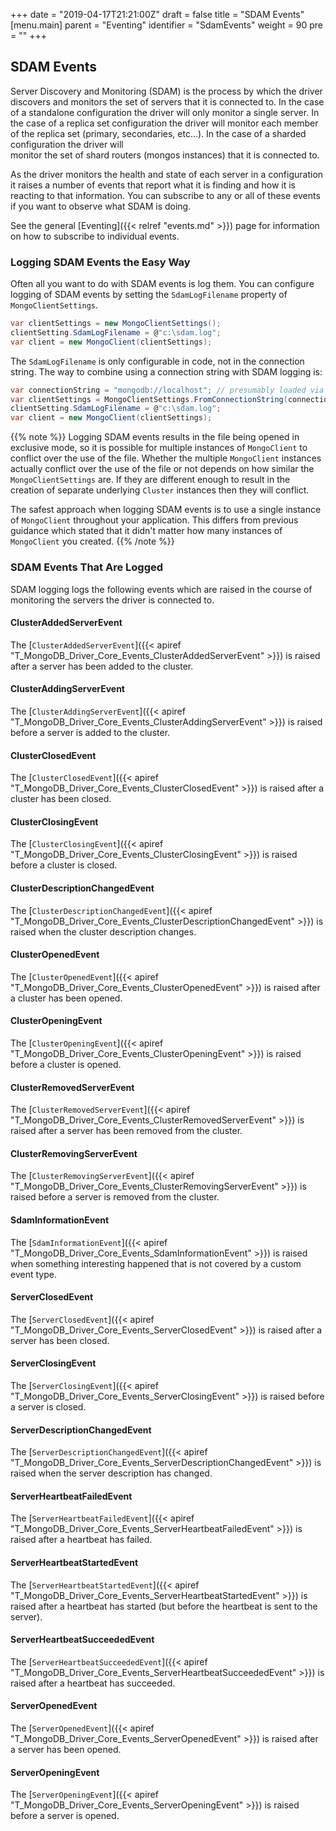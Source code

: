+++
date = "2019-04-17T21:21:00Z"
draft = false
title = "SDAM Events"
[menu.main]
  parent = "Eventing"
  identifier = "SdamEvents"
  weight = 90
  pre = "<i class='fa'></i>"
+++

## SDAM Events

Server Discovery and Monitoring (SDAM) is the process by which the driver discovers and monitors the set of servers that it is connected to. In
the case of a standalone configuration the driver will only monitor a single server. In the case of a replica set configuration the driver
will monitor each member of the replica set (primary, secondaries, etc...). In the case of a sharded configuration the driver will  
monitor the set of shard routers (mongos instances) that it is connected to.

As the driver monitors the health and state of each server in a configuration it raises a number of events that report what it is finding and
how it is reacting to that information. You can subscribe to any or all of these events if you want to observe what SDAM is doing.

See the general [Eventing]({{< relref "events.md" >}}) page for information on how to subscribe to individual events.

### Logging SDAM Events the Easy Way

Often all you want to do with SDAM events is log them. You can configure logging of SDAM events by setting the `SdamLogFilename` property of `MongoClientSettings`.

```csharp
var clientSettings = new MongoClientSettings();
clientSetting.SdamLogFilename = @"c:\sdam.log";
var client = new MongoClient(clientSettings);
```

The `SdamLogFilename` is only configurable in code, not in the connection string. The way to combine using a connection string with SDAM logging is:

```csharp
var connectionString = "mongodb://localhost"; // presumably loaded via some config mechanism
var clientSettings = MongoClientSettings.FromConnectionString(connectionString);
clientSetting.SdamLogFilename = @"c:\sdam.log";
var client = new MongoClient(clientSettings);
```

{{% note %}}
Logging SDAM events results in the file being opened in exclusive mode, so it is possible for multiple instances of `MongoClient` to conflict
over the use of the file. Whether the multiple `MongoClient` instances actually conflict over the use of the file or not depends on how similar
the `MongoClientSettings` are. If they are different enough to result in the creation of separate underlying `Cluster` instances then they will conflict.

The safest approach when logging SDAM events is to use a single instance of `MongoClient` throughout 
your application. This differs from previous guidance which stated that it didn't matter how many instances of `MongoClient` you created.
{{% /note %}}

### SDAM Events That Are Logged

SDAM logging logs the following events which are raised in the course of monitoring the servers the driver is connected to.

#### ClusterAddedServerEvent

The [`ClusterAddedServerEvent`]({{< apiref "T_MongoDB_Driver_Core_Events_ClusterAddedServerEvent" >}}) is raised after a server has been added to the cluster.

#### ClusterAddingServerEvent

The [`ClusterAddingServerEvent`]({{< apiref "T_MongoDB_Driver_Core_Events_ClusterAddingServerEvent" >}}) is raised before a server is added to the cluster.

#### ClusterClosedEvent

The [`ClusterClosedEvent`]({{< apiref "T_MongoDB_Driver_Core_Events_ClusterClosedEvent" >}}) is raised after a cluster has been closed.

#### ClusterClosingEvent

The [`ClusterClosingEvent`]({{< apiref "T_MongoDB_Driver_Core_Events_ClusterClosingEvent" >}}) is raised before a cluster is closed.

#### ClusterDescriptionChangedEvent

The [`ClusterDescriptionChangedEvent`]({{< apiref "T_MongoDB_Driver_Core_Events_ClusterDescriptionChangedEvent" >}}) is raised when the cluster description changes.

#### ClusterOpenedEvent

The [`ClusterOpenedEvent`]({{< apiref "T_MongoDB_Driver_Core_Events_ClusterOpenedEvent" >}}) is raised after a cluster has been opened.

#### ClusterOpeningEvent

The [`ClusterOpeningEvent`]({{< apiref "T_MongoDB_Driver_Core_Events_ClusterOpeningEvent" >}}) is raised before a cluster is opened.

#### ClusterRemovedServerEvent

The [`ClusterRemovedServerEvent`]({{< apiref "T_MongoDB_Driver_Core_Events_ClusterRemovedServerEvent" >}}) is raised after a server has been removed from the cluster.

#### ClusterRemovingServerEvent

The [`ClusterRemovingServerEvent`]({{< apiref "T_MongoDB_Driver_Core_Events_ClusterRemovingServerEvent" >}}) is raised before a server is removed from the cluster.

#### SdamInformationEvent

The [`SdamInformationEvent`]({{< apiref "T_MongoDB_Driver_Core_Events_SdamInformationEvent" >}}) is raised when something interesting happened that is not covered by a custom event type.

#### ServerClosedEvent

The [`ServerClosedEvent`]({{< apiref "T_MongoDB_Driver_Core_Events_ServerClosedEvent" >}}) is raised after a server has been closed.

#### ServerClosingEvent

The [`ServerClosingEvent`]({{< apiref "T_MongoDB_Driver_Core_Events_ServerClosingEvent" >}}) is raised before a server is closed.

#### ServerDescriptionChangedEvent

The [`ServerDescriptionChangedEvent`]({{< apiref "T_MongoDB_Driver_Core_Events_ServerDescriptionChangedEvent" >}}) is raised when the server description has changed.

#### ServerHeartbeatFailedEvent

The [`ServerHeartbeatFailedEvent`]({{< apiref "T_MongoDB_Driver_Core_Events_ServerHeartbeatFailedEvent" >}}) is raised after a heartbeat has failed.

#### ServerHeartbeatStartedEvent

The [`ServerHeartbeatStartedEvent`]({{< apiref "T_MongoDB_Driver_Core_Events_ServerHeartbeatStartedEvent" >}}) is raised after a heartbeat has started (but before the heartbeat is sent to the server).

#### ServerHeartbeatSucceededEvent

The [`ServerHeartbeatSucceededEvent`]({{< apiref "T_MongoDB_Driver_Core_Events_ServerHeartbeatSucceededEvent" >}}) is raised after a heartbeat has succeeded.

#### ServerOpenedEvent

The [`ServerOpenedEvent`]({{< apiref "T_MongoDB_Driver_Core_Events_ServerOpenedEvent" >}}) is raised after a server has been opened.

#### ServerOpeningEvent

The [`ServerOpeningEvent`]({{< apiref "T_MongoDB_Driver_Core_Events_ServerOpeningEvent" >}}) is raised before a server is opened.
